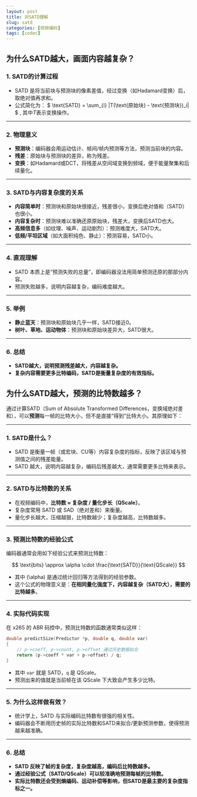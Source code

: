 ```yaml
---
layout: post
title: 对SATD理解
slug: satd
categories: [视频编码]
tags: [codec]
---
```


## 为什么SATD越大，画面内容越复杂？

### 1. **SATD的计算过程**
- SATD 是将当前块与预测块的像素差值，经过变换（如Hadamard变换）后，取绝对值再求和。
- 公式简化为：
  $
  \text{SATD} = \sum_{i} |T(\text{原始块} - \text{预测块})_i|
  $
   , 其中$T$表示变换操作。

---

### 2. **物理意义**
- **预测块**：编码器会用运动估计、帧间/帧内预测等方法，预测当前块的内容。
- **残差**：原始块与预测块的差异，称为残差。
- **变换**：如Hadamard或DCT，将残差从空间域变换到频域，便于能量聚集和后续量化。

---

### 3. **SATD与内容复杂度的关系**
- **内容简单时**：预测块和原始块很接近，残差很小，变换后绝对值和（SATD）也很小。
- **内容复杂时**：预测块难以准确还原原始块，残差大，变换后SATD也大。
- **高频信息多**（如纹理、噪声、运动剧烈）：预测难度大，SATD大。
- **低频/平坦区域**（如大面积纯色、静止）：预测容易，SATD小。

---

### 4. **直观理解**
- SATD 本质上是“预测失败的总量”，即编码器没法用简单预测还原的那部分内容。
- 预测失败越多，说明内容越复杂，编码难度越大。

---

### 5. **举例**
- **静止蓝天**：预测块和原始块几乎一样，SATD接近0。
- **树叶、草地、运动物体**：预测块和原始块差异大，SATD很大。

---

### 6. **总结**
- **SATD越大，说明预测残差越大，内容越复杂。**
- **复杂内容需要更多比特编码，SATD是衡量复杂度的有效指标。**

## 为什么SATD越大，预测的比特数越多？
通过计算SATD（Sum of Absolute Transformed Differences，变换域绝对差和），可以**预测**每一帧的比特大小，但不是直接“得到”比特大小。其原理如下：

---

### 1. **SATD是什么？**
- SATD 是衡量一帧（或宏块、CU等）内容复杂度的指标，反映了该区域与预测值之间的残差能量。
- SATD 越大，说明内容越复杂，编码后残差越大，通常需要更多比特来表示。

---

### 2. **SATD与比特数的关系**
- 在视频编码中，**比特数 ≈ 复杂度 / 量化步长（QScale）**。
- 复杂度常用 SATD 或 SAD（绝对差和）来衡量。
- 量化步长越大，压缩越狠，比特数越少；复杂度越高，比特数越多。

---

### 3. **预测比特数的经验公式**
编码器通常会用如下经验公式来预测比特数：

$$
\text{bits} \approx \alpha \cdot \frac{\text{SATD}}{\text{QScale}}
$$

- 其中 \(\alpha\) 是通过统计回归等方法得到的经验参数。
- 这个公式的物理意义是：**在相同量化强度下，内容越复杂（SATD大），需要的比特越多**。

---

### 4. **实际代码实现**
在 x265 的 ABR 码控中，预测比特数的函数通常类似这样：

```cpp
double predictSize(Predictor *p, double q, double var)
{
    // p->coeff, p->count, p->offset 通过历史数据拟合
    return (p->coeff * var + p->offset) / q;
}
```
- 其中 `var` 就是 SATD，`q` 是 QScale。
- 预测出来的值就是当前帧在该 QScale 下大致会产生多少比特。

---

### 5. **为什么这样做有效？**
- 统计学上，SATD 与实际编码比特数有很强的相关性。
- 编码器会不断用历史帧的实际比特数和SATD来拟合/更新预测参数，使得预测越来越准确。

---

### 6. **总结**
- **SATD 反映了帧的复杂度，复杂度越高，编码后比特数越多。**
- **通过经验公式（SATD/QScale）可以较准确地预测每帧的比特数。**
- **实际比特数还会受到熵编码、运动补偿等影响，但SATD是最主要的复杂度指标之一。**